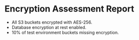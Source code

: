 # Encryption Assessment Report
- All S3 buckets encrypted with AES-256.
- Database encryption at rest enabled.
- 10% of test environment buckets missing encryption.
